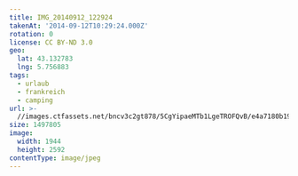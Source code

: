 ```yaml
---
title: IMG_20140912_122924
takenAt: '2014-09-12T10:29:24.000Z'
rotation: 0
license: CC BY-ND 3.0
geo:
  lat: 43.132783
  lng: 5.756883
tags:
  - urlaub
  - frankreich
  - camping
url: >-
  //images.ctfassets.net/bncv3c2gt878/5CgYipaeMTb1LgeTROFQvB/e4a7180b1901aeb609e272b9ef1aad7c/img_20140912_122924_28278609816_o
size: 1497805
image:
  width: 1944
  height: 2592
contentType: image/jpeg
---
```


